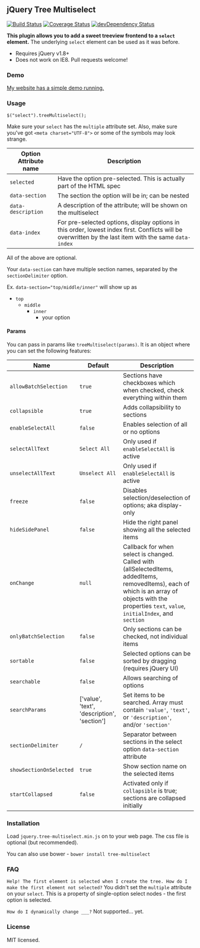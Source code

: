 ## jQuery Tree Multiselect
[![Build Status](https://travis-ci.org/patosai/tree-multiselect.js.svg?branch=master)](https://travis-ci.org/patosai/tree-multiselect.js)
[![Coverage Status](https://codecov.io/gh/patosai/tree-multiselect.js/branch/master/graph/badge.svg)](https://codecov.io/gh/patosai/tree-multiselect.js)
[![devDependency Status](https://david-dm.org/patosai/tree-multiselect.js/dev-status.svg)](https://david-dm.org/patosai/tree-multiselect.js#info=devDependencies)


**This plugin allows you to add a sweet treeview frontend to a `select` element.**
The underlying `select` element can be used as it was before.

* Requires jQuery v1.8+
* Does not work on IE8. Pull requests welcome!

### Demo
<a target="_blank" href="http://www.patosai.com/projects/tree-multiselect">My website has a simple demo running.</a>

### Usage
```
$("select").treeMultiselect();
```

Make sure your `select` has the `multiple` attribute set. Also, make sure you've got `<meta charset="UTF-8">` or some of the symbols may look strange.

Option Attribute name         | Description
----------------------------- | ---------------------------------
`selected`                    | Have the option pre-selected. This is actually part of the HTML spec
`data-section`                | The section the option will be in; can be nested
`data-description`            | A description of the attribute; will be shown on the multiselect
`data-index`                  | For pre-selected options, display options in this order, lowest index first. Conflicts will be overwritten by the last item with the same `data-index`

All of the above are optional.

Your `data-section` can have multiple section names, separated by the `sectionDelimiter` option.

Ex. `data-section="top/middle/inner"` will show up as
- `top`
  - `middle`
    - `inner`
      - your option

#### Params
You can pass in params like `treeMultiselect(params)`. It is an object where you can set the following features:

Name                    | Default        | Description
----------------------- | -------------- | ---------------
`allowBatchSelection`   | `true`         | Sections have checkboxes which when checked, check everything within them
`collapsible`           | `true`         | Adds collapsibility to sections
`enableSelectAll`       | `false`        | Enables selection of all or no options
`selectAllText`         | `Select All`   | Only used if `enableSelectAll` is active
`unselectAllText`       | `Unselect All` | Only used if `enableSelectAll` is active
`freeze`                | `false`        | Disables selection/deselection of options; aka display-only
`hideSidePanel`         | `false`        | Hide the right panel showing all the selected items
`onChange`              | `null`         | Callback for when select is changed. Called with (allSelectedItems, addedItems, removedItems), each of which is an array of objects with the properties `text`, `value`, `initialIndex`, and `section`
`onlyBatchSelection`    | `false`        | Only sections can be checked, not individual items
`sortable`              | `false`        | Selected options can be sorted by dragging (requires jQuery UI)
`searchable`            | `false`        | Allows searching of options
`searchParams`          | ['value', 'text', 'description', 'section'] | Set items to be searched. Array must contain `'value'`, `'text'`, or `'description'`, and/or `'section'`
`sectionDelimiter`      | `/`            | Separator between sections in the select option `data-section` attribute
`showSectionOnSelected` | `true`         | Show section name on the selected items
`startCollapsed`        | `false`        | Activated only if `collapsible` is true; sections are collapsed initially

### Installation
Load `jquery.tree-multiselect.min.js` on to your web page. The css file is optional (but recommended).

You can also use bower - `bower install tree-multiselect`

### FAQ
`Help! The first element is selected when I create the tree. How do I make the first element not selected?`
You didn't set the `multiple` attribute on your `select`. This is a property of single-option select nodes - the first option is selected.

`How do I dynamically change ___?`
Not supported... yet.

### License
MIT licensed.
